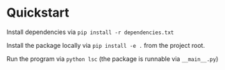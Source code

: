 # Quickstart
Install dependencies via `pip install -r dependencies.txt`

Install the package locally via `pip install -e .` from the project root.

Run the program via `python lsc` (the package is runnable via `__main__.py`)